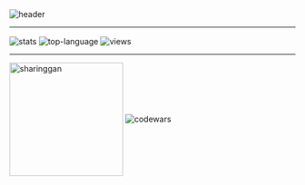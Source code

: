 
<img align="center" alt="header" src="https://readme-typing-svg.demolab.com?font=sans-serif&pause=1000&color=F70F00&vCenter=true&width=435&lines=TypeScript+Engineer;MERN+Stack+Engineer" />

---

<img align="center" alt="stats" src="http://github-readme-streak-stats.herokuapp.com?user=lenard-dumalagan&theme=blood-dark&hide_border=true" />
<img align="center" alt="top-language" src="https://github-readme-stats.vercel.app/api/top-langs/?username=lenard-dumalagan&layout=compact" />
<img align="center" alt="views" src="https://komarev.com/ghpvc/?username=lenard-dumalagan&color=red&style=flat-square" />

---

<img align="center" alt="sharinggan" height="200" src="https://user-images.githubusercontent.com/93557986/190094582-24d900ec-e8fd-4fde-951a-045255698270.gif" />

<img align="center" alt="codewars" src="https://www.codewars.com/users/lenard-dumalagan/badges/large" />
